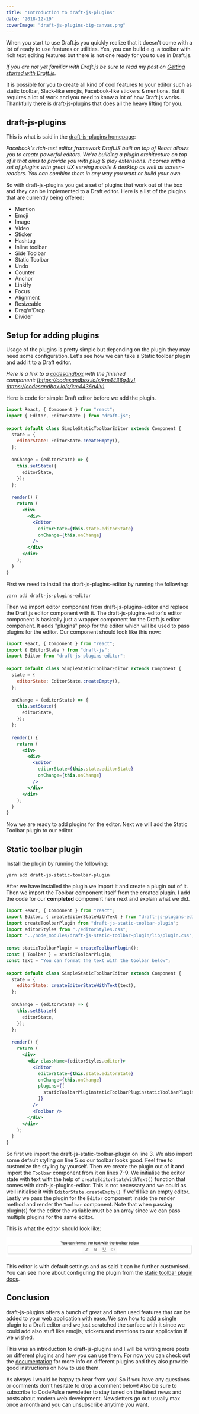 ```yaml
---
title: "Introduction to draft-js-plugins"
date: "2018-12-19"
coverImage: "draft-js-plugins-big-canvas.png"
---
```


When you start to use Draft.js you quickly realize that it doesn't come with a lot of ready to use features or utilities. Yes, you can build e.g. a toolbar with rich text editing features but there is not one ready for you to use in Draft.js.

_If you are not yet familiar with Draft.js be sure to read my post on [Getting started with Draft.js](/blog/getting-started-with-draft-js/)._

It is possible for you to create all kind of cool features to your editor such as static toolbar, Slack-like emojis, Facebook-like stickers & mentions. But it requires a lot of work and you need to know a lot of how Draft.js works. Thankfully there is draft-js-plugins that does all the heavy lifting for you.

## draft-js-plugins

This is what is said in the [draft-js-plugins homepage](https://www.draft-js-plugins.com/):

_Facebook's rich-text editor framework DraftJS built on top of React allows you to create powerful editors. We're building a plugin architecture on top of it that aims to provide you with plug & play extensions. It comes with a set of plugins with great UX serving mobile & desktop as well as screen-readers. You can combine them in any way you want or build your own._

So with draft-js-plugins you get a set of plugins that work out of the box and they can be implemented to a Draft editor. Here is a list of the plugins that are currently being offered:

- Mention
- Emoji
- Image
- Video
- Sticker
- Hashtag
- Inline toolbar
- Side Toolbar
- Static Toolbar
- Undo
- Counter
- Anchor
- Linkify
- Focus
- Alignment
- Resizeable
- Drag'n'Drop
- Divider

## Setup for adding plugins

Usage of the plugins is pretty simple but depending on the plugin they may need some configuration. Let's see how we can take a Static toolbar plugin and add it to a Draft editor.

_Here is a link to a [codesandbox](/blog/online-code-editor-every-web-developer-should-know-about/) with the finished component: [https://codesandbox.io/s/km4436q4lv](https://codesandbox.io/s/km4436q4lv)_

Here is code for simple Draft editor before we add the plugin.

```jsx
import React, { Component } from "react";
import { Editor, EditorState } from "draft-js";

export default class SimpleStaticToolbarEditor extends Component {
  state = {
    editorState: EditorState.createEmpty(),
  };

  onChange = (editorState) => {
    this.setState({
      editorState,
    });
  };

  render() {
    return (
      <div>
        <div>
          <Editor
            editorState={this.state.editorState}
            onChange={this.onChange}
          />
        </div>
      </div>
    );
  }
}
```

First we need to install the draft-js-plugins-editor by running the following:

```
yarn add draft-js-plugins-editor
```

Then we import editor component from draft-js-plugins-editor and replace the Draft.js editor component with it. The draft-js-plugins-editor's editor component is basically just a wrapper component for the Draft.js editor component. It adds "plugins" prop for the editor which will be used to pass plugins for the editor. Our component should look like this now:

```jsx
import React, { Component } from "react";
import { EditorState } from "draft-js";
import Editor from "draft-js-plugins-editor";

export default class SimpleStaticToolbarEditor extends Component {
  state = {
    editorState: EditorState.createEmpty(),
  };

  onChange = (editorState) => {
    this.setState({
      editorState,
    });
  };

  render() {
    return (
      <div>
        <div>
          <Editor
            editorState={this.state.editorState}
            onChange={this.onChange}
          />
        </div>
      </div>
    );
  }
}
```

Now we are ready to add plugins for the editor. Next we will add the Static Toolbar plugin to our editor.

## Static toolbar plugin

Install the plugin by running the following:

```
yarn add draft-js-static-toolbar-plugin
```

After we have installed the plugin we import it and create a plugin out of it. Then we import the Toolbar component itself from the created plugin. I add the code for our **completed** component here next and explain what we did.

```jsx
import React, { Component } from "react";
import Editor, { createEditorStateWithText } from "draft-js-plugins-editor";
import createToolbarPlugin from "draft-js-static-toolbar-plugin";
import editorStyles from "./editorStyles.css";
import "../node_modules/draft-js-static-toolbar-plugin/lib/plugin.css";

const staticToolbarPlugin = createToolbarPlugin();
const { Toolbar } = staticToolbarPlugin;
const text = "You can format the text with the toolbar below";

export default class SimpleStaticToolbarEditor extends Component {
  state = {
    editorState: createEditorStateWithText(text),
  };

  onChange = (editorState) => {
    this.setState({
      editorState,
    });
  };

  render() {
    return (
      <div>
        <div className={editorStyles.editor}>
          <Editor
            editorState={this.state.editorState}
            onChange={this.onChange}
            plugins={[
              staticToolbarPluginstaticToolbarPluginstaticToolbarPluginstaticToolbarPluginstaticToolbarPluginstaticToolbarPluginstaticToolbarPluginstaticToolbarPlugin,
            ]}
          />
          <Toolbar />
        </div>
      </div>
    );
  }
}
```

So first we import the draft-js-static-toolbar-plugin on line 3. We also import some default styling on line 5 so our toolbar looks good. Feel free to customize the styling by yourself. Then we create the plugin out of it and import the `Toolbar` component from it on lines 7-9. We initialise the editor state with text with the help of `createEditorStateWithText()` function that comes with draft-js-plugins-editor. This is not necessary and we could as well initialise it with `EditorState.createEmpty()` if we'd like an empty editor. Lastly we pass the plugin for the `Editor` component inside the render method and render the `Toolbar` component. Note that when passing plugin(s) for the editor the variable must be an array since we can pass multiple plugins for the same editor.

This is what the editor should look like:

![Draft editor with the static toolbar plugin enabled](./images/draft-static-toolbar-editor.png)

This editor is with default settings and as said it can be further customised. You can see more about configuring the plugin from the [static toolbar plugin docs](https://www.draft-js-plugins.com/plugin/static-toolbar).

## Conclusion

draft-js-plugins offers a bunch of great and often used features that can be added to your web application with ease. We saw how to add a single plugin to a Draft editor and we just scratched the surface with it since we could add also stuff like emojis, stickers and mentions to our application if we wished.

This was an introduction to draft-js-plugins and I will be writing more posts on different plugins and how you can use them. For now you can check out the [documentation](https://www.draft-js-plugins.com/) for more info on different plugins and they also provide good instructions on how to use them.

As always I would be happy to hear from you! So if you have any questions or comments don't hesitate to drop a comment below! Also be sure to subscribe to CodePulse newsletter to stay tuned on the latest news and posts about modern web development. Newsletters go out usually max once a month and you can unsubscribe anytime you want.
